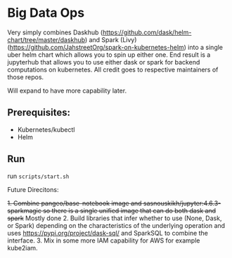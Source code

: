 # Big Data Ops

Very simply combines Daskhub (https://github.com/dask/helm-chart/tree/master/daskhub) and Spark (Livy) (https://github.com/JahstreetOrg/spark-on-kubernetes-helm) into a single uber helm chart which allows you to spin up either one.  End result is a jupyterhub that allows you to use either dask or spark for backend computations on kubernetes.  All credit goes to respective maintainers of those repos.

Will expand to have more capability later.

## Prerequisites:
- Kubernetes/kubectl
- Helm

## Run
run `scripts/start.sh`

Future Direcitons:

~~1.  Combine pangeo/base-notebook image and sasnouskikh/jupyter:4.6.3-sparkmagic so there is a single unified image that can do both dask and spark~~  Mostly done
  2.  Build libraries that infer whether to use (None, Dask, or Spark) depending on the characteristics of the underlying operation and uses https://pypi.org/project/dask-sql/ and SparkSQL to combine the interface.
  3.  Mix in some more IAM capability for AWS for example kube2iam.
